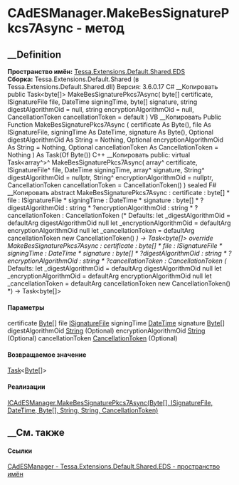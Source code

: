 # CAdESManager.MakeBesSignaturePkcs7Async - метод
##  __Definition
 **Пространство имён:**
[Tessa.Extensions.Default.Shared.EDS](N_Tessa_Extensions_Default_Shared_EDS.htm)  
 **Сборка:** Tessa.Extensions.Default.Shared (в
Tessa.Extensions.Default.Shared.dll) Версия: 3.6.0.17
C# __Копировать
     public Task<byte[]> MakeBesSignaturePkcs7Async(
    	byte[] certificate,
    	ISignatureFile file,
    	DateTime signingTime,
    	byte[] signature,
    	string digestAlgorithmOid = null,
    	string encryptionAlgorithmOid = null,
    	CancellationToken cancellationToken = default
    )
VB __Копировать
     Public Function MakeBesSignaturePkcs7Async ( 
    	certificate As Byte(),
    	file As ISignatureFile,
    	signingTime As DateTime,
    	signature As Byte(),
    	Optional digestAlgorithmOid As String = Nothing,
    	Optional encryptionAlgorithmOid As String = Nothing,
    	Optional cancellationToken As CancellationToken = Nothing
    ) As Task(Of Byte())
C++ __Копировать
     public:
    virtual Task<array<unsigned char>^>^ MakeBesSignaturePkcs7Async(
    	array<unsigned char>^ certificate, 
    	ISignatureFile^ file, 
    	DateTime signingTime, 
    	array<unsigned char>^ signature, 
    	String^ digestAlgorithmOid = nullptr, 
    	String^ encryptionAlgorithmOid = nullptr, 
    	CancellationToken cancellationToken = CancellationToken()
    ) sealed
F# __Копировать
     abstract MakeBesSignaturePkcs7Async : 
            certificate : byte[] * 
            file : ISignatureFile * 
            signingTime : DateTime * 
            signature : byte[] * 
            ?digestAlgorithmOid : string * 
            ?encryptionAlgorithmOid : string * 
            ?cancellationToken : CancellationToken 
    (* Defaults:
            let _digestAlgorithmOid = defaultArg digestAlgorithmOid null
            let _encryptionAlgorithmOid = defaultArg encryptionAlgorithmOid null
            let _cancellationToken = defaultArg cancellationToken new CancellationToken()
    *)
    -> Task<byte[]> 
    override MakeBesSignaturePkcs7Async : 
            certificate : byte[] * 
            file : ISignatureFile * 
            signingTime : DateTime * 
            signature : byte[] * 
            ?digestAlgorithmOid : string * 
            ?encryptionAlgorithmOid : string * 
            ?cancellationToken : CancellationToken 
    (* Defaults:
            let _digestAlgorithmOid = defaultArg digestAlgorithmOid null
            let _encryptionAlgorithmOid = defaultArg encryptionAlgorithmOid null
            let _cancellationToken = defaultArg cancellationToken new CancellationToken()
    *)
    -> Task<byte[]> 
#### Параметры
certificate [Byte](https://learn.microsoft.com/dotnet/api/system.byte)[]
file [ISignatureFile](T_Tessa_Platform_EDS_ISignatureFile.htm)
signingTime [DateTime](https://learn.microsoft.com/dotnet/api/system.datetime)
signature [Byte](https://learn.microsoft.com/dotnet/api/system.byte)[]
digestAlgorithmOid
[String](https://learn.microsoft.com/dotnet/api/system.string) (Optional)
encryptionAlgorithmOid
[String](https://learn.microsoft.com/dotnet/api/system.string) (Optional)
cancellationToken
[CancellationToken](https://learn.microsoft.com/dotnet/api/system.threading.cancellationtoken)
(Optional)
#### Возвращаемое значение
[Task](https://learn.microsoft.com/dotnet/api/system.threading.tasks.task-1)<[Byte](https://learn.microsoft.com/dotnet/api/system.byte)[]>
#### Реализации
[ICAdESManager.MakeBesSignaturePkcs7Async(Byte[], ISignatureFile, DateTime,
Byte[], String, String,
CancellationToken)](M_Tessa_Platform_EDS_ICAdESManager_MakeBesSignaturePkcs7Async.htm)  
##  __См. также
#### Ссылки
[CAdESManager - ](T_Tessa_Extensions_Default_Shared_EDS_CAdESManager.htm)
[Tessa.Extensions.Default.Shared.EDS - пространство
имён](N_Tessa_Extensions_Default_Shared_EDS.htm)
